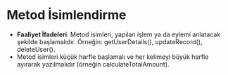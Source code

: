 # Metod İsimlendirme

- **Faaliyet İfadeleri**: Metod isimleri, yapılan işlem ya da eylemi anlatacak şekilde başlamalıdır. Örneğin: getUserDetails(), updateRecord(), deleteUser().
- Metod isimleri küçük harfle başlamalı ve her kelimeyi büyük harfle ayırarak yazılmalıdır (örneğin calculateTotalAmount).